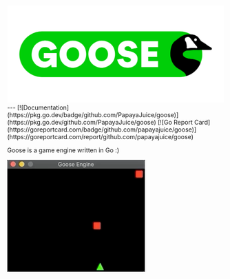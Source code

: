 <img src="logo.png" width="512">
---
[![Documentation](https://pkg.go.dev/badge/github.com/PapayaJuice/goose)](https://pkg.go.dev/github.com/PapayaJuice/goose) [![Go Report Card](https://goreportcard.com/badge/github.com/papayajuice/goose)](https://goreportcard.com/report/github.com/papayajuice/goose) 

Goose is a game engine written in Go :)

![Demo GIF](demo.gif)
